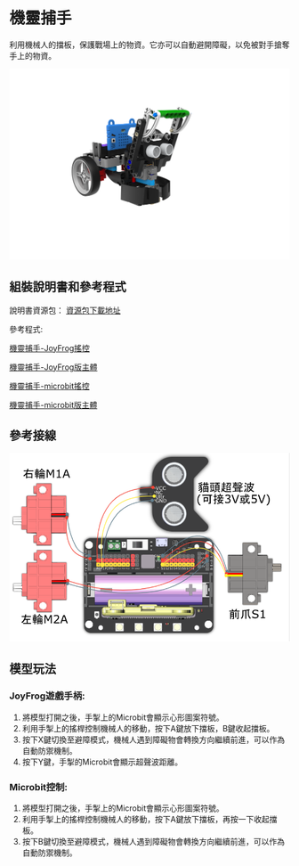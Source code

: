 # 機靈捕手

利用機械人的擋板，保護戰場上的物資。它亦可以自動避開障礙，以免被對手搶奪手上的物資。

![](images/catch.png)

## 組裝說明書和參考程式

說明書資源包： [資源包下載地址](hhttps://bit.ly/12In1SumobotBuildingInstruction)

參考程式: 

[機靈捕手-JoyFrog搖控](https://makecode.microbit.org/_EAdieF1Y8Aqm)

[機靈捕手-JoyFrog版主體](https://makecode.microbit.org/_AfqbPTEdMEc8)

[機靈捕手-microbit搖控](https://makecode.microbit.org/_25oLsUgq19PK)

[機靈捕手-microbit版主體](https://makecode.microbit.org/_gLmJRpcdP7Ua)

## 參考接線

![](images/catch_wire.png)

## 模型玩法

### JoyFrog遊戲手柄:

1. 將模型打開之後，手掣上的Microbit會顯示心形圖案符號。
2. 利用手掣上的搖桿控制機械人的移動，按下A鍵放下擋板，B鍵收起擋板。
3. 按下X鍵切換至避障模式，機械人遇到障礙物會轉換方向繼續前進，可以作為自動防禦機制。
4. 按下Y鍵，手掣的Microbit會顯示超聲波距離。

### Microbit控制:

1. 將模型打開之後，手掣上的Microbit會顯示心形圖案符號。
2. 利用手掣上的搖桿控制機械人的移動，按下A鍵放下擋板，再按一下收起擋板。
3. 按下B鍵切換至避障模式，機械人遇到障礙物會轉換方向繼續前進，可以作為自動防禦機制。
